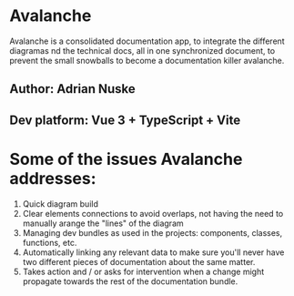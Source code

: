 # Avalanche

Avalanche is a consolidated documentation app, to integrate the different diagramas nd the technical docs, all in one synchronized document, to prevent the small snowballs to become a documentation killer avalanche.

## Author: Adrian Nuske

## Dev platform: Vue 3 + TypeScript + Vite

# Some of the issues Avalanche addresses: 
1. Quick diagram build
2. Clear elements connections to avoid overlaps, not having the need to manually arange the "lines" of the diagram
3. Managing dev bundles as used in the projects: components, classes, functions, etc.
3. Automatically linking any relevant data to make sure you'll never have two different pieces of documentation about the same matter.
4. Takes action and / or asks for intervention when a change might propagate towards the rest of the documentation bundle.


